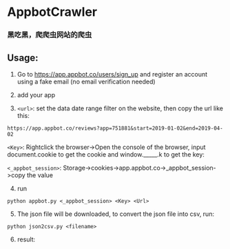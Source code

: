 # AppbotCrawler
### 黑吃黑，爬爬虫网站的爬虫

## Usage:

1. Go to https://app.appbot.co/users/sign_up and register an account using a fake email (no email verification needed)

[](./art/freetrial.png)

2. add your app

[](./art/addApp.png)

3. `<url>`: set the data date range filter on the website, then copy the url like this:

`https://app.appbot.co/reviews?app=751881&start=2019-01-02&end=2019-04-02`

`<Key>`: Rightclick the browser->Open the console of the browser, input document.cookie to get the cookie and window._____.k to get the key:
[](./art/key.png)

`<_appbot_session>`: Storage->cookies->app.appbot.co->_appbot_session->copy the value
[](./art/sessionVal.png)


4. run

`python appbot.py <_appbot_session> <Key> <Url>`

5. The json file will be downloaded, to convert the json file into csv, run:

`python json2csv.py <filename>`

6. result:

[](./art/result.png)
